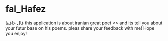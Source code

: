 # fal_Hafez
فال حافظ
this application is about iranian great poet <<Hafez>> and its tell you about your futur base on his poems.
pleas share your feedback with me!
Hope you enjoy!
